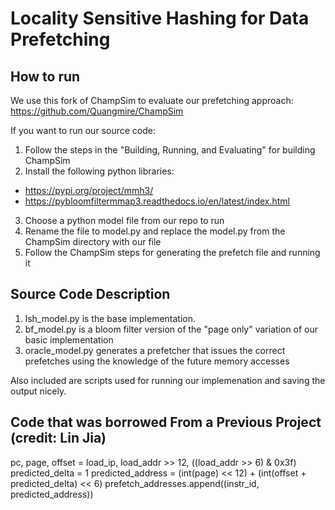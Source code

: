 # Locality Sensitive Hashing for Data Prefetching

## How to run

We use this fork of ChampSim to evaluate our prefetching approach: https://github.com/Quangmire/ChampSim

If you want to run our source code:
1. Follow the steps in the "Building, Running, and Evaluating" for building ChampSim
2. Install the following python libraries:
- https://pypi.org/project/mmh3/
- https://pybloomfiltermmap3.readthedocs.io/en/latest/index.html
3. Choose a python model file from our repo to run
4. Rename the file to model.py and replace the model.py from the ChampSim directory with our file
5. Follow the ChampSim steps for generating the prefetch file and running it

## Source Code Description
1. lsh_model.py is the base implementation.
2. bf_model.py is a bloom filter version of the "page only" variation of our basic implementation
3. oracle_model.py generates a prefetcher that issues the correct prefetches using the knowledge of the future memory accesses

Also included are scripts used for running our implemenation and saving the output nicely.

## Code that was borrowed From a Previous Project (credit: Lin Jia)

 pc, page, offset = load_ip, load_addr >> 12, ((load_addr >> 6) & 0x3f)
            predicted_delta = 1
            predicted_address = (int(page) << 12) + (int(offset + predicted_delta) << 6)
            prefetch_addresses.append((instr_id, predicted_address))
